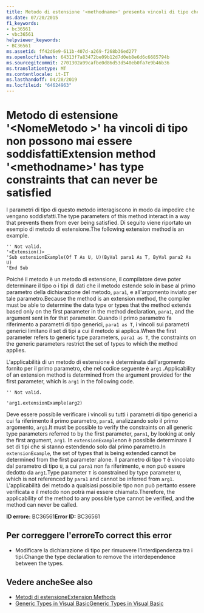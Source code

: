 ```yaml
---
title: Metodo di estensione '<methodname>' presenta vincoli di tipo che non possono mai essere soddisfatti
ms.date: 07/20/2015
f1_keywords:
- bc36561
- vbc36561
helpviewer_keywords:
- BC36561
ms.assetid: ff42d6e9-611b-407d-a269-f268b36ed277
ms.openlocfilehash: 64313f7a83472be09b12d7d0eb8e6d6c6685794b
ms.sourcegitcommit: 2701302a99cafbe0d86d53d540eb0fa7e9b46b36
ms.translationtype: MT
ms.contentlocale: it-IT
ms.lasthandoff: 04/28/2019
ms.locfileid: "64624963"
---
```

# <a name="extension-method-methodname-has-type-constraints-that-can-never-be-satisfied"></a><span data-ttu-id="cd963-102">Metodo di estensione '\<NomeMetodo >' ha vincoli di tipo non possono mai essere soddisfatti</span><span class="sxs-lookup"><span data-stu-id="cd963-102">Extension method '\<methodname>' has type constraints that can never be satisfied</span></span>
<span data-ttu-id="cd963-103">I parametri di tipo di questo metodo interagiscono in modo da impedire che vengano soddisfatti.</span><span class="sxs-lookup"><span data-stu-id="cd963-103">The type parameters of this method interact in a way that prevents them from ever being satisfied.</span></span> <span data-ttu-id="cd963-104">Di seguito viene riportato un esempio di metodo di estensione.</span><span class="sxs-lookup"><span data-stu-id="cd963-104">The following extension method is an example.</span></span>  
  
```  
'' Not valid.  
'<Extension()> _  
'Sub extensionExample(Of T As U, U)(ByVal para1 As T, ByVal para2 As U)  
'End Sub  
```  
  
 <span data-ttu-id="cd963-105">Poiché il metodo è un metodo di estensione, il compilatore deve poter determinare il tipo o i tipi di dati che il metodo estende solo in base al primo parametro della dichiarazione del metodo, `para1`, e all'argomento inviato per tale parametro.</span><span class="sxs-lookup"><span data-stu-id="cd963-105">Because the method is an extension method, the compiler must be able to determine the data type or types that the method extends based only on the first parameter in the method declaration, `para1`, and the argument sent in for that parameter.</span></span> <span data-ttu-id="cd963-106">Quando il primo parametro fa riferimento a parametri di tipo generici, `para1 as T`, i vincoli sui parametri generici limitano il set di tipi a cui il metodo si applica.</span><span class="sxs-lookup"><span data-stu-id="cd963-106">When the first parameter refers to generic type parameters, `para1 as T`, the constraints on the generic parameters restrict the set of types to which the method applies.</span></span>  
  
 <span data-ttu-id="cd963-107">L'applicabilità di un metodo di estensione è determinata dall'argomento fornito per il primo parametro, che nel codice seguente è `arg1` .</span><span class="sxs-lookup"><span data-stu-id="cd963-107">Applicability of an extension method is determined from the argument provided for the first parameter, which is `arg1` in the following code.</span></span>  
  
 `'' Not valid.`  
  
 `'arg1.extensionExample(arg2)`  
  
 <span data-ttu-id="cd963-108">Deve essere possibile verificare i vincoli su tutti i parametri di tipo generici a cui fa riferimento il primo parametro, `para1`, analizzando solo il primo argomento, `arg1`.</span><span class="sxs-lookup"><span data-stu-id="cd963-108">It must be possible to verify the constraints on all generic type parameters referred to by the first parameter, `para1`, by looking at only the first argument, `arg1`.</span></span> <span data-ttu-id="cd963-109">In `extensionExample`non è possibile determinare il set di tipi che si stanno estendendo solo dal primo parametro.</span><span class="sxs-lookup"><span data-stu-id="cd963-109">In `extensionExample`, the set of types that is being extended cannot be determined from the first parameter alone.</span></span> <span data-ttu-id="cd963-110">Il parametro di tipo `T` è vincolato dal parametro di tipo `U`, a cui `para1` non fa riferimento, e non può essere dedotto da `arg1`.</span><span class="sxs-lookup"><span data-stu-id="cd963-110">Type parameter `T` is constrained by type parameter `U`, which is not referenced by `para1` and cannot be inferred from `arg1`.</span></span> <span data-ttu-id="cd963-111">L'applicabilità del metodo a qualsiasi possibile tipo non può pertanto essere verificata e il metodo non potrà mai essere chiamato.</span><span class="sxs-lookup"><span data-stu-id="cd963-111">Therefore, the applicability of the method to any possible type cannot be verified, and the method can never be called.</span></span>  
  
 <span data-ttu-id="cd963-112">**ID errore:** BC36561</span><span class="sxs-lookup"><span data-stu-id="cd963-112">**Error ID:** BC36561</span></span>  
  
## <a name="to-correct-this-error"></a><span data-ttu-id="cd963-113">Per correggere l'errore</span><span class="sxs-lookup"><span data-stu-id="cd963-113">To correct this error</span></span>  
  
- <span data-ttu-id="cd963-114">Modificare la dichiarazione di tipo per rimuovere l'interdipendenza tra i tipi.</span><span class="sxs-lookup"><span data-stu-id="cd963-114">Change the type declaration to remove the interdependence between the types.</span></span>  
  
## <a name="see-also"></a><span data-ttu-id="cd963-115">Vedere anche</span><span class="sxs-lookup"><span data-stu-id="cd963-115">See also</span></span>

- [<span data-ttu-id="cd963-116">Metodi di estensione</span><span class="sxs-lookup"><span data-stu-id="cd963-116">Extension Methods</span></span>](../../visual-basic/programming-guide/language-features/procedures/extension-methods.md)
- [<span data-ttu-id="cd963-117">Generic Types in Visual Basic</span><span class="sxs-lookup"><span data-stu-id="cd963-117">Generic Types in Visual Basic</span></span>](../../visual-basic/programming-guide/language-features/data-types/generic-types.md)
